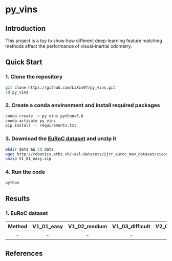 # py_vins

## Introduction
This project is a toy to show how different deep-learning feature matching methods affect the performance of visual-inertial odometry.


## Quick Start

### 1. Clone the repository
```bash
git clone https://github.com/LiXin97/py_vins.git
cd py_vins
```

### 2. Create a conda environment and install required packages
```bash
conda create -n py_vins python=3.8
conda activate py_vins
pip install -r requirements.txt
```

### 3. Download the [EuRoC dataset](https://projects.asl.ethz.ch/datasets/doku.php?id=kmavvisualinertialdatasets) and unzip it
```bash
mkdir data && cd data
wget http://robotics.ethz.ch/~asl-datasets/ijrr_euroc_mav_dataset/vicon_room1/V1_01_easy/V1_01_easy.zip
unzip V1_01_easy.zip
```

### 4. Run the code
```bash
python 
```

## Results

### 1. EuRoC dataset

| Method | V1_01_easy | V1_02_medium | V1_03_difficult | V2_01_easy | V2_02_medium | V2_03_difficult | V3_01_easy | V3_02_medium | V3_03_difficult |
| :----: | :--------: | :----------: | :-------------: | :--------: | :----------: | :-------------: | :--------: | :----------: | :-------------: |
|-|  - |  - |  - |  - |  - |  - |  - |  - |  - |

## References

